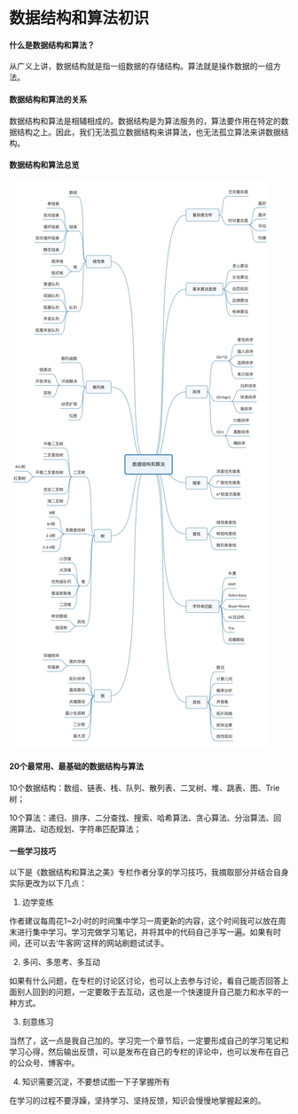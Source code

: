 # 数据结构和算法初识

#### 什么是数据结构和算法？
从广义上讲，数据结构就是指一组数据的存储结构。算法就是操作数据的一组方法。

#### 数据结构和算法的关系
数据结构和算法是相辅相成的。数据结构是为算法服务的，算法要作用在特定的数据结构之上。因此，我们无法孤立数据结构来讲算法，也无法孤立算法来讲数据结构。

#### 数据结构和算法总览
![数据结构和算法总览](https://github.com/Rinhowl/daily_record/blob/master/img/IMG_8099.JPG)

#### 20个最常用、最基础的数据结构与算法

10个数据结构：数组、链表、栈、队列、散列表、二叉树、堆、跳表、图、Trie树；  

 10个算法：递归、排序、二分查找、搜索、哈希算法、贪心算法、分治算法、回溯算法、动态规划、字符串匹配算法；

#### 一些学习技巧
以下是《数据结构和算法之美》专栏作者分享的学习技巧，我摘取部分并结合自身实际更改为以下几点：

1. 边学变练

作者建议每周花1~2小时的时间集中学习一周更新的内容，这个时间我可以放在周末进行集中学习。学习完做学习笔记，并将其中的代码自己手写一遍。如果有时间，还可以去‘牛客网’这样的网站刷题试试手。

2. 多问、多思考、多互动

如果有什么问题，在专栏的讨论区讨论，也可以上去参与讨论，看自己能否回答上面别人回到的问题，一定要敢于去互动，这也是一个快速提升自己能力和水平的一种方式。

3. 刻意练习

当然了，这一点是我自己加的。学习完一个章节后，一定要形成自己的学习笔记和学习心得，然后输出反馈，可以是发布在自己的专栏的评论中，也可以发布在自己的公众号、博客中。

4. 知识需要沉淀，不要想试图一下子掌握所有

在学习的过程不要浮躁，坚持学习、坚持反馈，知识会慢慢地掌握起来的。
